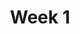 ---
    title: Week 1
    weekNumber: 1
    days:
      - date: 2021-9-28
        events:
          "**LEC 2**{: .label .label-lecture } Mean Absolute Error":
            "[Ch. 1, Pages 5-8](resources/notes/notes_chapter_1.pdf#page=5)"
      - date: 2021-09-29
        events:
          "**DISC 1**{: .label .label-disc} **[Mathematical Foundations (due 9/30)](../resources/groupwork/groupwork01.pdf)**":
      - date: 2021-9-30
        events:
          "**LEC 3**{: .label .label-lecture } Mean Squared Error, Spread, The Modeling Process":
            "[Ch. 1, Pages 8-12](resources/notes/notes_chapter_1.pdf#page=8)"
---